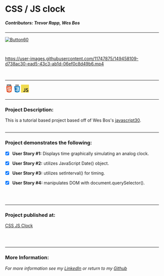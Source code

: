 # CSS / JS clock


##### Contributors: Trevor Rapp, Wes Bos

 ---


[![Button60](https://user-images.githubusercontent.com/11747875/145134031-63e505b6-c009-4e4b-8bd6-bc160c52c3f1.png)](https://trrapp12.github.io/CSS_JS_clock/)

<br>



https://user-images.githubusercontent.com/11747875/149458109-d738ac30-ead5-43c3-ab1d-06ef0c8d49b6.mp4



<br />

---

<img align="left" alt="HTML5" width="26px" src="https://raw.githubusercontent.com/github/explore/80688e429a7d4ef2fca1e82350fe8e3517d3494d/topics/html/html.png" />
<img align="left" alt="CSS3" width="26px" src="https://raw.githubusercontent.com/github/explore/80688e429a7d4ef2fca1e82350fe8e3517d3494d/topics/css/css.png" />
<img align="left" alt="JavaScript" width="26px" src="https://raw.githubusercontent.com/github/explore/80688e429a7d4ef2fca1e82350fe8e3517d3494d/topics/javascript/javascript.png" />
<br>
<br>

---

### Project Description:

This is a tutorial based project based off of Wes Bos's [javascript30](https://javascript30.com/).
<br>
<br>

---



### Project demonstrates the following:</a>

- [X] **User Story #1:** Displays time graphically simulating an analog clock.

- [X] **User Story #2:** utilizes JavaScript Date() object.

- [X] **User Story #3:** utilizes setInterval() for timing.

- [X] **User Story #4:** manipulates DOM with document.querySelector().

<br>
<br>

---

### Project published at: 


[CSS JS Clock](https://trrapp12.github.io/CSS_JS_clock/)

<br>
<br>

---

### More Information:

*For more information see my [LinkedIn](https://www.linkedin.com/in/trevor-rapp-042a1037) or return to my [Github](https://github.com/trrapp12)*



